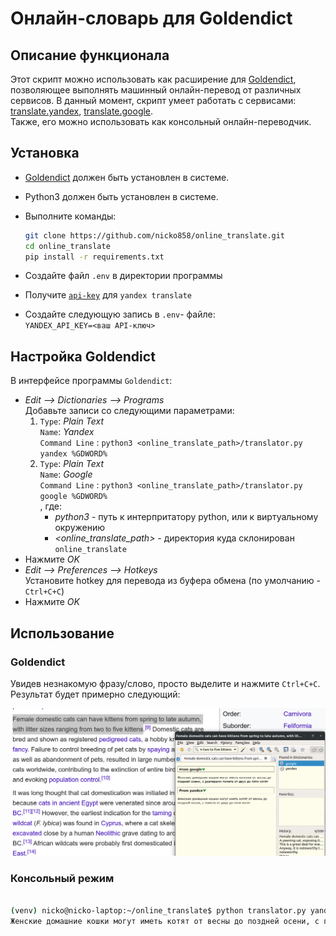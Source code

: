 # Онлайн-словарь для Goldendict

## Описание функционала

Этот скрипт можно использовать как расширение для [Goldendict](http://goldendict.org/), позволяющее выполнять машинный онлайн-перевод от различных сервисов. В данный момент, скрипт умеет работать с сервисами: [translate.yandex](https://translate.yandex.ru/), [translate.google](https://translate.google.com/).  
Также, его можно использовать как консольный онлайн-переводчик.

## Установка

- [Goldendict](http://goldendict.org/) должен быть установлен в системе.  
- Python3 должен быть установлен в системе.

- Выполните команды:

  ```bash
  git clone https://github.com/nicko858/online_translate.git
  cd online_translate
  pip install -r requirements.txt
  ```

- Создайте файл `.env` в директории программы
- Получите [`api-key`](https://translate.yandex.ru/developers/keys) для `yandex translate`  
- Создайте следующую запись в `.env`- файле:  
  `YANDEX_API_KEY=<ваш API-ключ>`

## Настройка Goldendict

В интерфейсе программы `Goldendict`:

- *Edit --> Dictionaries --> Programs*  
  Добавьте записи со следующими параметрами:  
  1) `Type`: *Plain Text*  
     `Name`: *Yandex*  
     `Command Line` : `python3 <online_translate_path>/translator.py yandex %GDWORD%`
  2) `Type`: *Plain Text*  
     `Name`: *Google*  
     `Command Line` : `python3 <online_translate_path>/translator.py google %GDWORD%`  
, где:
     - *python3* - путь к интерпритатору python, или к виртуальному окружению
     - *<online_translate_path>* - директория куда склонирован `online_translate`  
- Нажмите *OK*
- *Edit --> Preferences --> Hotkeys*  
  Установите hotkey для перевода из буфера обмена (по умолчанию - `Ctrl+C+C`)
- Нажмите *OK*

## Использование

### Goldendict

Увидев незнакомую фразу/слово, просто выделите и нажмите `Ctrl+C+C`.  
Результат будет примерно следующий:  

![screen](./screen.png)  

### Консольный режим  

```bash

(venv) nicko@nicko-laptop:~/online_translate$ python translator.py yandex 'Female domestic cats can have kittens from spring to late autumn, with litter sizes ranging from two to five kittens'
Женские домашние кошки могут иметь котят от весны до поздней осени, с помета от двух до пяти котят

```
